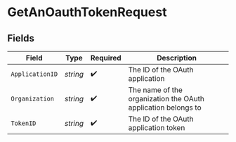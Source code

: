 # GetAnOauthTokenRequest


## Fields

| Field                                                         | Type                                                          | Required                                                      | Description                                                   |
| ------------------------------------------------------------- | ------------------------------------------------------------- | ------------------------------------------------------------- | ------------------------------------------------------------- |
| `ApplicationID`                                               | *string*                                                      | :heavy_check_mark:                                            | The ID of the OAuth application                               |
| `Organization`                                                | *string*                                                      | :heavy_check_mark:                                            | The name of the organization the OAuth application belongs to |
| `TokenID`                                                     | *string*                                                      | :heavy_check_mark:                                            | The ID of the OAuth application token                         |